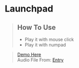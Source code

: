 # Launchpad
> ## How To Use
> * Play it with mouse click <br>
> * Play it with numpad

> [Demo Here](https://tuple0110.github.io/launchpad) <br>
> Audio File From: [Entry](https://playentry.org)
